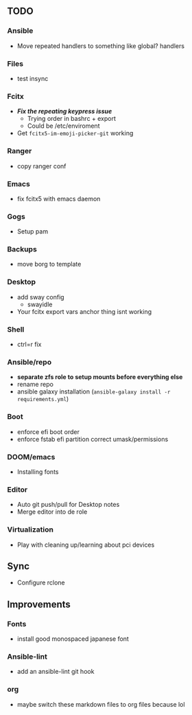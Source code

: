 ## TODO

### Ansible
+ Move repeated handlers to something like global? handlers

### Files
+ test insync

### Fcitx
+ _**Fix the repeating keypress issue**_
  + Trying order in bashrc + export
  + Could be /etc/enviroment
+ Get `fcitx5-im-emoji-picker-git` working

### Ranger
+ copy ranger conf

### Emacs
+ fix fcitx5 with emacs daemon

### Gogs
+ Setup pam

### Backups
+ move borg to template

### Desktop
+ add sway config
  + swayidle
+ Your fcitx export vars anchor thing isnt working

### Shell
+ ctrl=r fix

### Ansible/repo
+ **separate zfs role to setup mounts before everything else**
+ rename repo
+ ansible galaxy installation (`ansible-galaxy install -r requirements.yml`)

### Boot
+ enforce efi boot order
+ enforce fstab efi partition correct umask/permissions

### DOOM/emacs
+ Installing fonts

### Editor
+ Auto git push/pull for Desktop notes
+ Merge editor into de role

### Virtualization
+ Play with cleaning up/learning about pci devices

## Sync
+ Configure rclone

## Improvements

### Fonts
+ install good monospaced japanese font

### Ansible-lint
+ add an ansible-lint git hook

### org
+ maybe switch these markdown files to org files because lol

